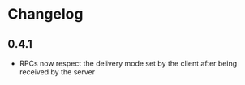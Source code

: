 # Changelog

## 0.4.1

- RPCs now respect the delivery mode set by the client after being received by the server